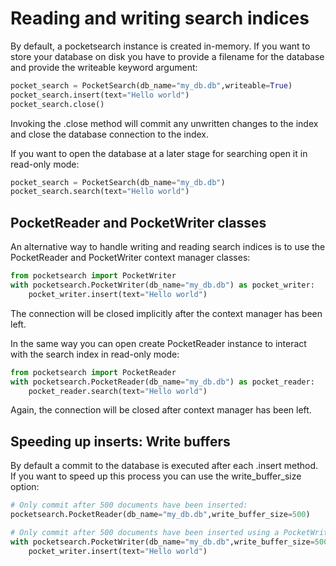 # Reading and writing search indices

By default, a pocketsearch instance is created in-memory. If you want to store 
your database on disk you have to provide a filename for the database and provide the writeable keyword argument:

```Python
pocket_search = PocketSearch(db_name="my_db.db",writeable=True)
pocket_search.insert(text="Hello world")
pocket_search.close()
```

Invoking the .close method will commit any unwritten changes to the index and close 
the database connection to the index.

If you want to open the database at a later stage for searching open it in 
read-only mode:

```Python
pocket_search = PocketSearch(db_name="my_db.db")
pocket_search.search(text="Hello world")
```

## PocketReader and PocketWriter classes

An alternative way to handle writing and reading search indices is to use the PocketReader
and PocketWriter context manager classes:

```Python
from pocketsearch import PocketWriter
with pocketsearch.PocketWriter(db_name="my_db.db") as pocket_writer:
    pocket_writer.insert(text="Hello world")
```

The connection will be closed implicitly after the context manager has been left. 

In the same way you can open create PocketReader instance to interact with the search 
index in read-only mode:

```Python
from pocketsearch import PocketReader
with pocketsearch.PocketReader(db_name="my_db.db") as pocket_reader:
    pocket_reader.search(text="Hello world")
```

Again, the connection will be closed after context manager has been left.

## Speeding up inserts: Write buffers

By default a commit to the database is executed after each .insert method. If you 
want to speed up this process you can use the write_buffer_size option:

```Python
# Only commit after 500 documents have been inserted:
pocketsearch.PocketReader(db_name="my_db.db",write_buffer_size=500)
```

```Python
# Only commit after 500 documents have been inserted using a PocketWriter
with pocketsearch.PocketWriter(db_name="my_db.db",write_buffer_size=500) as pocket_writer:
    pocket_writer.insert(text="Hello world")
```
